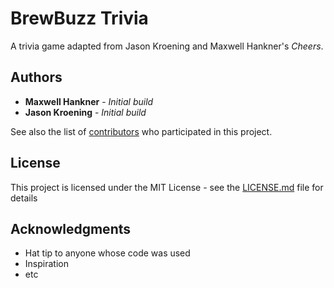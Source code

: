 # BrewBuzz Trivia

A trivia game adapted from Jason Kroening and Maxwell Hankner's *Cheers*.

## Authors

* **Maxwell Hankner** - *Initial build*
* **Jason Kroening** - *Initial build*

See also the list of [contributors](https://github.com/your/project/contributors) who participated in this project.

## License

This project is licensed under the MIT License - see the [LICENSE.md](LICENSE.md) file for details

## Acknowledgments

* Hat tip to anyone whose code was used
* Inspiration
* etc
